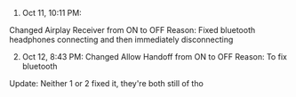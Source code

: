 1. Oct 11, 10:11 PM:

Changed Airplay Receiver from ON to OFF
Reason: Fixed bluetooth headphones connecting and then immediately disconnecting


2. Oct 12, 8:43 PM:
Changed Allow Handoff from ON to OFF
Reason: To fix bluetooth

Update: Neither 1 or 2 fixed it, they're both still of tho

